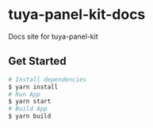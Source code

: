# tuya-panel-kit-docs

Docs site for tuya-panel-kit

## Get Started

```sh
# Install dependencies
$ yarn install
# Run App
$ yarn start
# Build App
$ yarn build
```
